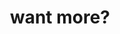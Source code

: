 ---
layout: page
title: want more?
nav: true
nav_order: 8
dropdown: true
children:
    - title: books
      permalink: /books/
    - title: divider
    - title: movies
      permalink: /movies/
    - title: divider
    - title: Precious Travelogue
      permalink: /travel/
---